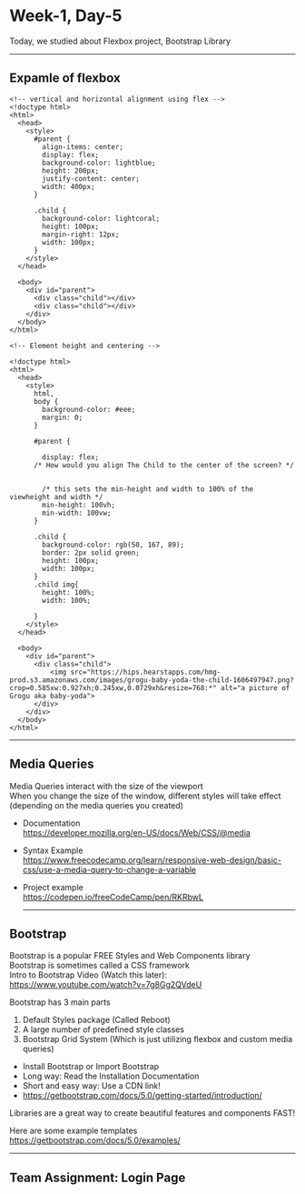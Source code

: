 Week-1, Day-5
===
   
Today, we studied about Flexbox project, Bootstrap Library   
   

   
   
* * *
   
   
   
Expamle of flexbox
---

```
<!-- vertical and horizontal alignment using flex -->
<!doctype html>
<html>
  <head>
    <style>
      #parent {
        align-items: center;
        display: flex;
        background-color: lightblue;
        height: 200px;
        justify-content: center;
        width: 400px;
      }

      .child {
        background-color: lightcoral;
        height: 100px;
        margin-right: 12px;
        width: 100px;
      }
    </style>
  </head>

  <body>
    <div id="parent">
      <div class="child"></div>
      <div class="child"></div>
    </div>
  </body>
</html>

```
```
<!-- Element height and centering -->

<!doctype html>
<html>
  <head>
    <style>
      html,
      body {
        background-color: #eee;
        margin: 0;
      }

      #parent {
       
        display: flex;
      /* How would you align The Child to the center of the screen? */


        /* this sets the min-height and width to 100% of the viewheight and width */
        min-height: 100vh;
        min-width: 100vw;
      }

      .child {
        background-color: rgb(50, 167, 89);
        border: 2px solid green;
        height: 100px;
        width: 100px;
      }
      .child img{
        height: 100%;
        width: 100%;

      }
    </style>
  </head>

  <body>
    <div id="parent">
      <div class="child"> 
          <img src="https://hips.hearstapps.com/hmg-prod.s3.amazonaws.com/images/grogu-baby-yoda-the-child-1606497947.png?crop=0.585xw:0.927xh;0.245xw,0.0729xh&resize=768:*" alt="a picture of Grogu aka baby-yoda">
      </div>
    </div>
  </body>
</html>
```
   
   
  * * *
   
   
Media Queries
---   

Media Queries interact with the size of the viewport   
When you change the size of the window, different styles will take effect (depending on the media queries you created)   
*	Documentation   
	https://developer.mozilla.org/en-US/docs/Web/CSS/@media   
*	Syntax Example   
	https://www.freecodecamp.org/learn/responsive-web-design/basic-css/use-a-media-query-to-change-a-variable   
*	Project example   
	https://codepen.io/freeCodeCamp/pen/RKRbwL   




    * * *
   
   
Bootstrap
---
Bootstrap is a popular FREE Styles and Web Components library   
Bootstrap is sometimes called a CSS framework   
Intro to Bootstrap Video (Watch this later): https://www.youtube.com/watch?v=7g8Gg2QVdeU   
   
Bootstrap has 3 main parts   
1.	Default Styles package (Called Reboot)   
2.	A large number of predefined style classes   
3.	Bootstrap Grid System (Which is just utilizing flexbox and custom media queries)   
   
*	Install Bootstrap or Import Bootstrap   
*	Long way: Read the Installation Documentation   
*	Short and easy way: Use a CDN link!   
*	https://getbootstrap.com/docs/5.0/getting-started/introduction/   
   
Libraries are a great way to create beautiful features and components FAST!   
   
Here are some example templates   
https://getbootstrap.com/docs/5.0/examples/   

 

 * * *    
Team Assignment: Login Page 
---

